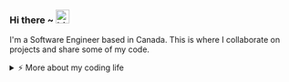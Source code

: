 ### Hi there ~ <img src="https://user-images.githubusercontent.com/1303154/88677602-1635ba80-d120-11ea-84d8-d263ba5fc3c0.gif" width="24px" alt="hi">
I'm a Software Engineer based in Canada. This is where I collaborate on projects and share some of my code.
<details>
<summary>⚡️ More about my coding life</summary>
<br 
  <p>
    <img src="https://github-readme-streak-stats.herokuapp.com/?user=mohamedyassin1&theme=transparent&include_all_commits=true" alt="mohamed's stats" height="165">
    <img src="https://github-readme-stats.vercel.app/api/top-langs/?username=mohamedyassin1&hide_progress=true&theme=transparent" alt="mohamed's stats" height="165">
  </p>
</details>


